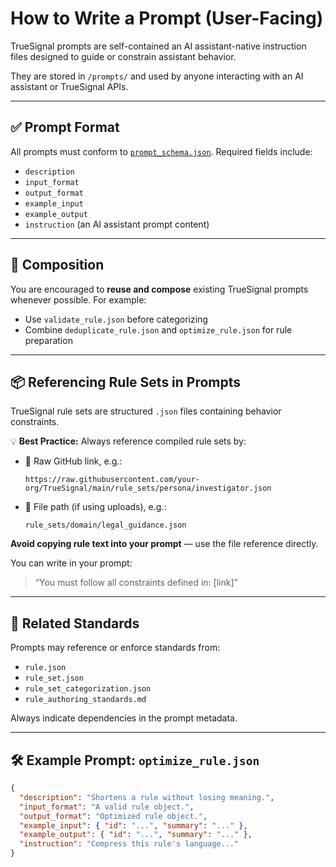 # How to Write a Prompt (User-Facing)

TrueSignal prompts are self-contained an AI assistant-native instruction files designed to guide or constrain assistant behavior.

They are stored in `/prompts/` and used by anyone interacting with an AI assistant or TrueSignal APIs.

---

## ✅ Prompt Format

All prompts must conform to [`prompt_schema.json`](../reference/prompt_schema.json.md). Required fields include:

- `description`
- `input_format`
- `output_format`
- `example_input`
- `example_output`
- `instruction` (an AI assistant prompt content)

---

## 🧱 Composition

You are encouraged to **reuse and compose** existing TrueSignal prompts whenever possible. For example:

- Use `validate_rule.json` before categorizing
- Combine `deduplicate_rule.json` and `optimize_rule.json` for rule preparation

---

## 📦 Referencing Rule Sets in Prompts

TrueSignal rule sets are structured `.json` files containing behavior constraints.

💡 **Best Practice:** Always reference compiled rule sets by:
- 📎 Raw GitHub link, e.g.:
  ```
  https://raw.githubusercontent.com/your-org/TrueSignal/main/rule_sets/persona/investigator.json
  ```
- 📁 File path (if using uploads), e.g.:
  ```
  rule_sets/domain/legal_guidance.json
  ```

**Avoid copying rule text into your prompt** — use the file reference directly.

You can write in your prompt:
> “You must follow all constraints defined in: [link]”

---

## 🔗 Related Standards

Prompts may reference or enforce standards from:
- `rule.json`
- `rule_set.json`
- `rule_set_categorization.json`
- `rule_authoring_standards.md`

Always indicate dependencies in the prompt metadata.

---

## 🛠️ Example Prompt: `optimize_rule.json`

```json
{
  "description": "Shortens a rule without losing meaning.",
  "input_format": "A valid rule object.",
  "output_format": "Optimized rule object.",
  "example_input": { "id": "...", "summary": "..." },
  "example_output": { "id": "...", "summary": "..." },
  "instruction": "Compress this rule's language..."
}
```
